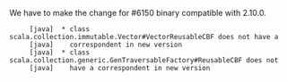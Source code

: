 We have to make the change for #6150 binary compatible with 2.10.0.

```
     [java]  * class scala.collection.immutable.Vector#VectorReusableCBF does not have a
     [java]    correspondent in new version
     [java]  * class scala.collection.generic.GenTraversableFactory#ReusableCBF does not
     [java]    have a correspondent in new version
```
